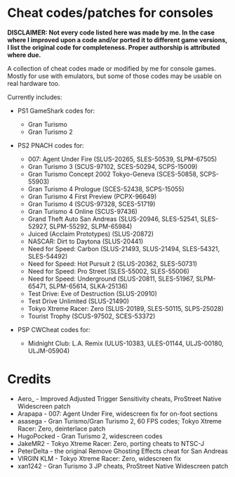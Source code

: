 # Cheat codes/patches for consoles

**DISCLAIMER: Not every code listed here was made by me. In the case where I improved upon a code and/or ported it to different game versions,**
**I list the original code for completeness. Proper authorship is attributed where due.**

A collection of cheat codes made or modified by me for console games. Mostly for use with emulators, but some of those codes may be usable on real hardware too.

Currently includes:
* PS1 GameShark codes for:
  * Gran Turismo
  * Gran Turismo 2

* PS2 PNACH codes for:
  * 007: Agent Under Fire (SLUS-20265, SLES-50539, SLPM-67505)
  * Gran Turismo 3 (SCUS-97102, SCES-50294, SCPS-15009)
  * Gran Turismo Concept 2002 Tokyo-Geneva (SCES-50858, SCPS-55903)
  * Gran Turismo 4 Prologue (SCES-52438, SCPS-15055)
  * Gran Turismo 4 First Preview (PCPX-96649)
  * Gran Turismo 4 (SCUS-97328, SCES-51719)
  * Gran Turismo 4 Online (SCUS-97436)
  * Grand Theft Auto San Andreas (SLUS-20946, SLES-52541, SLES-52927, SLPM-55292, SLPM-65984)
  * Juiced (Acclaim Prototypes) (SLUS-20872)
  * NASCAR: Dirt to Daytona (SLUS-20441)
  * Need for Speed: Carbon (SLUS-21493, SLUS-21494, SLES-54321, SLES-54492)
  * Need for Speed: Hot Pursuit 2 (SLUS-20362, SLES-50731)
  * Need for Speed: Pro Street (SLES-55002, SLES-55006)
  * Need for Speed: Underground (SLUS-20811, SLES-51967, SLPM-65471, SLPM-65614, SLKA-25136)
  * Test Drive: Eve of Destruction (SLUS-20910)
  * Test Drive Unlimited (SLUS-21490)
  * Tokyo Xtreme Racer: Zero (SLUS-20189, SLES-50115, SLPS-25028)
  * Tourist Trophy (SCUS-97502, SCES-53372)

* PSP CWCheat codes for:
  * Midnight Club: L.A. Remix (ULUS-10383, ULES-01144, ULJS-00180, ULJM-05904)


# Credits
* Aero_  - Improved Adjusted Trigger Sensitivity cheats, ProStreet Native Widescreen patch
* Arapapa - 007: Agent Under Fire, widescreen fix for on-foot sections
* asasega - Gran Turismo/Gran Turismo 2, 60 FPS codes; Tokyo Xtreme Racer: Zero, deinterlace patch
* HugoPocked - Gran Turismo 2, widescreen codes
* JakeMR2 - Tokyo Xtreme Racer: Zero, porting cheats to NTSC-J
* PeterDelta - the original Remove Ghosting Effects cheat for San Andreas
* VIRGIN KLM - Tokyo Xtreme Racer: Zero, widescreen fix
* xan1242 - Gran Turismo 3 JP cheats, ProStreet Native Widescreen patch
